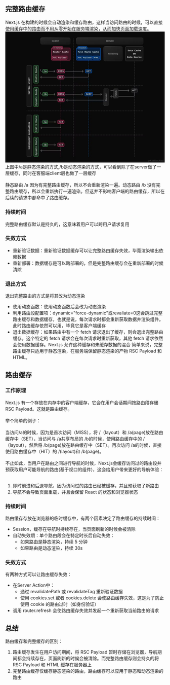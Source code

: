 ## 完整路由缓存
Next.js 在构建的时候会自动渲染和缓存路由，这样当访问路由的时候，可以直接使用缓存中的路由而不用从零开始在服务端渲染，从而加快页面加载速度。
![alt text](image.png)
上图中/a是静态渲染的方式,/b是动态渲染的方式，可以看到除了在server做了一层缓存，同时在客服端client层也做了一层缓存<br><br>
静态路由 /a 因为有完整路由缓存，所以不会重新渲染一遍。动态路由 /b 没有完整路由缓存，所以会重新执行一遍渲染。但这并不影响客户端的路由缓存，所以在后续的请求中都命中了路由缓存。
### 持续时间
完整路由缓存默认是持久的，这意味着用户可以跨用户请求复用
### 失效方式
- 重新验证数据：重新验证数据缓存可以让完整路由缓存失效，毕竟渲染输出依赖数据
- 重新部署：数据缓存是可以跨部署的，但是完整路由缓存会在重新部署的时候清除
### 退出方式
退出完整路由的方式是将其改为动态渲染
- 使用动态函数：使用动态函数后会改为动态渲染
- 利用路由段配置项：dynamic="force-dynamic"或revaliate=0这会跳过完整路由缓存和数据缓存，也就是说，每次请求时都会重新获取数据并渲染组件。此时路由缓存依然可以用，毕竟它是客户端缓存
- 退出数据缓存：如果路由中有一个 fetch 请求退出了缓存，则会退出完整路由缓存。这个特定的 fetch 请求会在每次请求时重新获取，其他 fetch 请求依然会使用数据缓存。Next.js 允许这种缓存和未缓存数据的混合
简单来说，完整路由缓存只适用于静态渲染，在服务端保留静态渲染的产物 RSC Payload 和 HTML。

## 路由缓存
### 工作原理
Next.js 有一个存放在内存中的客户端缓存，它会在用户会话期间按路由段存储 RSC Payload。这就是路由缓存。<br><br>
举个简单的例子：<br><br>
当访问/a的时候，因为是首次访问（MISS），将 /（layout）和 /a(page)放在路由缓存中（SET），当访问与 /a共享布局的 /b的时候，使用路由缓存中的 /（layout），然后将 /b(page)放在路由缓存中（SET）。再次访问 /a的时候，直接使用路由缓存中（HIT）的 /(layout)和 /b(page)。<br><br>
不止如此，当用户在路由之间进行导航的时候，Next.js会缓存访问过的路由段并预获取用户可能导航的路由(基于视口的<link>组件)，这会给用户带来更好的导航体验：<br><br>
1. 即时前进和后退导航，因为访问过的路由已经被缓存，并且预获取了新路由
2. 导航不会导致页面重载，并且会保留 React 的状态和浏览器状态
### 持续时间
路由缓存存放在浏览器的临时缓存中，有两个因素决定了路由缓存的持续时间：
- Session，缓存在导航时持续存在，当页面刷新的时候会被清除
- 自动失效期：单个路由段会在特定时长后自动失效：
    - 如果路由是静态渲染，持续 5 分钟
    - 如果路由是动态渲染，持续 30s
### 失效方式
有两种方式可以让路由缓存失效：
- 在Server Action中：
    - 通过 revalidatePath 或 revalidateTag 重新验证数据
    - 使用 cookies.set 或者 cookies.delete 会使路由缓存失效，这是为了防止使用 cookie 的路由过时（如身份验证）
- 调用 router.refresh 会使路由缓存失效并发起一个重新获取当前路由的请求

## 总结
路由缓存和完整缓存的区别：
1. 路由缓存发生在用户访问期间，将 RSC Payload 暂时存储在浏览器，导航期间都会持续存在，页面刷新的时候会被清除。而完整路由缓存则会持久的将 RSC Payload 和 HTML 缓存在服务器上
2. 完整路由缓存仅缓存静态渲染的路由，路由缓存可以应用于静态和动态渲染的路由